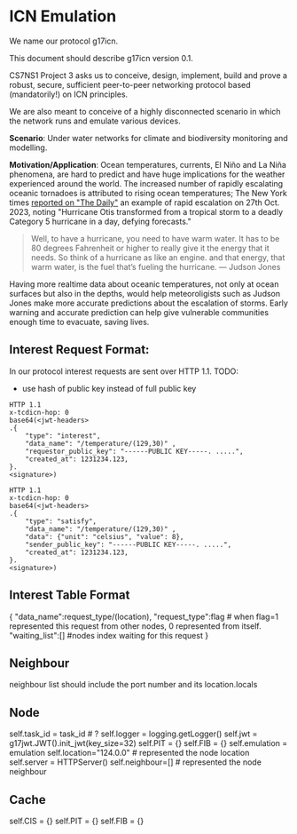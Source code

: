 # ICN Emulation

We name our protocol g17icn.

This document should describe g17icn version 0.1.

CS7NS1 Project 3 asks us to conceive, design, implement, build and prove a robust, secure, sufficient peer-to-peer networking protocol based (mandatorily!) on ICN principles.

We are also meant to conceive of a highly disconnected scenario in which the network runs and emulate various devices.

**Scenario**: Under water networks for climate and biodiversity monitoring and modelling.

**Motivation/Application**: Ocean temperatures, currents, El Niño and La Niña phenomena, are hard to predict and have huge implications for the weather experienced around the world. The increased number of rapidly escalating oceanic tornadoes is attributed to rising ocean temperatures; The New York times [reported on "The Daily"](https://www.nytimes.com/2023/10/27/podcasts/the-daily/hurricane-otis.html?showTranscript=1) an example of rapid escalation on 27th Oct. 2023, noting "Hurricane Otis transformed from a tropical storm to a deadly Category 5 hurricane in a day, defying forecasts."
> Well, to have a hurricane, you need to have warm water. It has to be 80 degrees Fahrenheit or higher to really give it the energy that it needs. So think of a hurricane as like an engine. and that energy, that warm water, is the fuel that’s fueling the hurricane.
> — Judson Jones

Having more realtime data about oceanic temperatures, not only at ocean surfaces but also in the depths, would help meteoroligists such as Judson Jones make more accurate predictions about the escalation of storms. Early warning and accurate prediction can help give vulnerable communities enough time to evacuate, saving lives.

## Interest Request Format:
In our protocol interest requests are sent over HTTP 1.1.
TODO:
- use hash of public key instead of full public key
```http
HTTP 1.1
x-tcdicn-hop: 0
base64(<jwt-headers>
.{
    "type": "interest",
    "data_name": "/temperature/(129,30)" ,
    "requestor_public_key": "------PUBLIC KEY-----. .....",
    "created_at": 1231234.123,
}.
<signature>)
```

```http
HTTP 1.1
x-tcdicn-hop: 0
base64(<jwt-headers>
.{
    "type": "satisfy",
    "data_name": "/temperature/(129,30)" ,
    "data": {"unit": "celsius", "value": 8},
    "sender_public_key": "------PUBLIC KEY-----. .....",
    "created_at": 1231234.123,
}.
<signature>)
```

## Interest Table Format

{
    "data_name":request_type/(location),
    "request_type":flag  # when flag=1 represented this request from other nodes, 0 represented from itself.
    "waiting_list":[]   #nodes index waiting for this request
}

## Neighbour 

neighbour list should include the port number and its location.locals

## Node

self.task_id = task_id  # ?
self.logger = logging.getLogger()
self.jwt = g17jwt.JWT().init_jwt(key_size=32)
self.PIT = {}
self.FIB = {}
self.emulation = emulation
self.location="124.0.0" # represented the node location
self.server = HTTPServer()
self.neighbour=[] # represented the node neighbour

## Cache

self.CIS = {}
self.PIT = {}
self.FIB = {}
